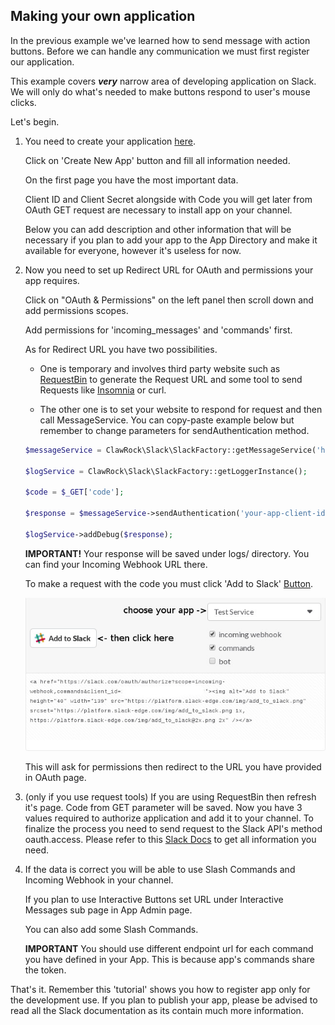 Making your own application
---------------------------

In the previous example we've learned how to send message with action buttons. Before we can handle any communication we must first register our application.

This example covers **_very_** narrow area of developing application on Slack. We will only do what's needed to make buttons respond to user's mouse clicks.

Let's begin.

1. You need to create your application [here](https://api.slack.com/apps).
    
    Click on 'Create New App' button and fill all information needed.
    
    On the first page you have the most important data.
    
    Client ID and Client Secret alongside with Code you will get later from OAuth GET request are necessary to install app on your channel.
     
    Below you can add description and other information that will be necessary if you plan to add your app to the App Directory and make it available for everyone, however it's useless for now.

2.  Now you need to set up Redirect URL for OAuth and permissions your app requires.

    Click on "OAuth & Permissions" on the left panel then scroll down and add permissions scopes.
    
    Add permissions for 'incoming_messages' and 'commands' first.
    
    As for Redirect URL you have two possibilities. 
    
    - One is temporary and involves third party website such as [RequestBin](https://requestb.in/) to generate the Request URL and some tool to send Requests like [Insomnia](https://insomnia.rest/) or curl. 
    
    - The other one is to set your website to respond for request and then call MessageService. You can copy-paste example below but remember to change parameters for sendAuthentication method.
    
    ```php
    $messageService = ClawRock\Slack\SlackFactory::getMessageService('https://slack.com/api/oauth.access');
    
    $logService = ClawRock\Slack\SlackFactory::getLoggerInstance();

    $code = $_GET['code'];

    $response = $messageService->sendAuthentication('your-app-client-id', 'your-app-client-secret', $code);

    $logService->addDebug($response);
    ```
    
    **IMPORTANT!** Your response will be saved under logs/ directory. You can find your Incoming Webhook URL there. 
    
    To make a request with the code you must click 'Add to Slack' [Button](https://api.slack.com/docs/slack-button).
     
    ![How to use Slack Button](images/06_slack-button.jpg)
     
    This will ask for permissions then redirect to the URL you have provided in OAuth page.
    
3. (only if you use request tools) If you are using RequestBin then refresh it's page. Code from GET parameter will be saved. Now you have 3 values required to authorize application and add it to your channel. To finalize the process you need to send request to the Slack API's method oauth.access. Please refer to this [Slack Docs](https://api.slack.com/methods/oauth.access) to get all information you need.

4. If the data is correct you will be able to use Slash Commands and Incoming Webhook in your channel.

    If you plan to use Interactive Buttons set URL under Interactive Messages sub page in App Admin page.
    
    You can also add some Slash Commands. 
    
    **IMPORTANT** You should use different endpoint url for each command you have defined in your App. This is because app's commands share the token.

That's it. Remember this 'tutorial' shows you how to register app only for the development use. If you plan to publish your app, please be advised to read all the Slack documentation as its contain much more information.
